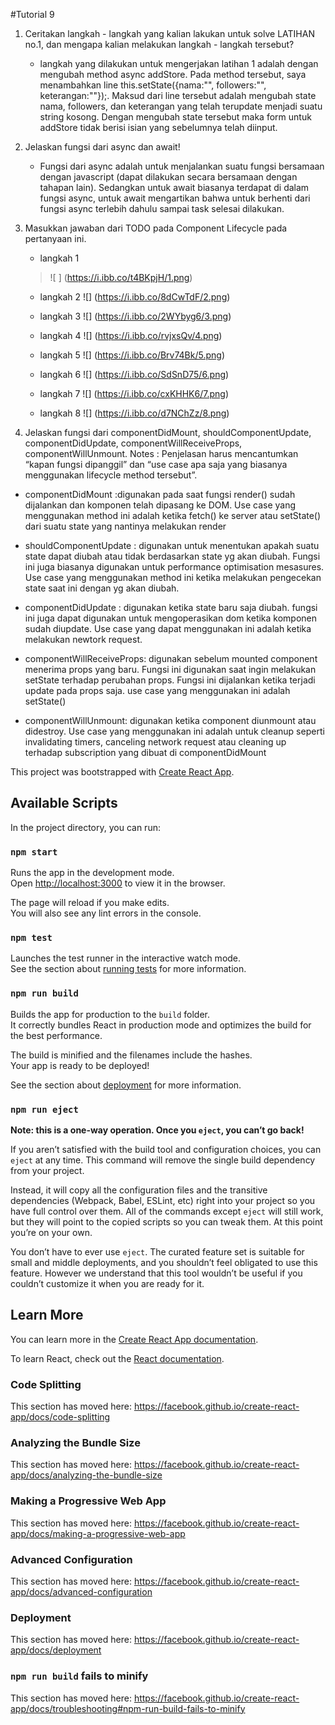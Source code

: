 #Tutorial 9
1. Ceritakan langkah - langkah yang kalian lakukan untuk solve LATIHAN no.1, dan
mengapa kalian melakukan langkah - langkah tersebut?
    - langkah yang dilakukan untuk mengerjakan latihan 1 adalah dengan mengubah method async addStore. Pada method 
    tersebut, saya menambahkan line this.setState({nama:"", followers:"", keterangan:""});.
    Maksud dari line tersebut adalah mengubah state nama, followers, dan keterangan yang telah terupdate
    menjadi suatu string kosong. Dengan mengubah state tersebut maka form untuk addStore tidak berisi isian yang 
    sebelumnya telah diinput.
 
2. Jelaskan fungsi dari async dan await!
    - Fungsi dari async adalah untuk menjalankan suatu fungsi bersamaan dengan javascript (dapat 
    dilakukan secara bersamaan dengan tahapan lain). Sedangkan untuk await biasanya terdapat di
    dalam fungsi async, untuk await mengartikan bahwa untuk berhenti dari fungsi async terlebih
    dahulu sampai task selesai dilakukan. 
    
3. Masukkan jawaban dari TODO pada Component Lifecycle pada pertanyaan ini.
    - langkah 1
    > ![ ] (https://i.ibb.co/t4BKpjH/1.png)

    - langkah 2
    ![] (https://i.ibb.co/8dCwTdF/2.png)

    - langkah 3
    ![] (https://i.ibb.co/2WYbyg6/3.png)

    - langkah 4
    ![] (https://i.ibb.co/rvjxsQv/4.png)

    - langkah 5
    ![] (https://i.ibb.co/Brv74Bk/5.png)

    - langkah 6
    ![] (https://i.ibb.co/SdSnD75/6.png)

    - langkah 7
    ![] (https://i.ibb.co/cxKHHK6/7.png)

    - langkah 8
    ![] (https://i.ibb.co/d7NChZz/8.png)

4. Jelaskan fungsi dari componentDidMount, shouldComponentUpdate,
componentDidUpdate, componentWillReceiveProps,
componentWillUnmount.
Notes : Penjelasan harus mencantumkan “kapan fungsi dipanggil” dan “use case apa saja
yang biasanya menggunakan lifecycle method tersebut”.
- componentDidMount :digunakan pada saat fungsi render() sudah dijalankan dan komponen telah
dipasang ke DOM. Use case yang menggunakan method ini adalah ketika fetch() ke server atau setState()
dari suatu state yang nantinya melakukan render
    
- shouldComponentUpdate : digunakan untuk menentukan apakah suatu state dapat diubah atau tidak berdasarkan state 
yg akan diubah. Fungsi ini juga biasanya digunakan untuk performance optimisation mesasures. Use case yang
menggunakan method ini ketika melakukan pengecekan state saat ini dengan yg akan diubah.

- componentDidUpdate : digunakan ketika state baru saja diubah. fungsi ini
juga dapat digunakan untuk mengoperasikan dom ketika komponen sudah diupdate.
Use case yang dapat menggunakan ini adalah ketika melakukan newtork request.

- componentWillReceiveProps: digunakan sebelum mounted component menerima props yang baru. Fungsi ini digunakan saat 
ingin melakukan setState terhadap perubahan props. Fungsi ini dijalankan ketika terjadi update pada props saja. 
 use case yang menggunakan ini adalah setState()
 
- componentWillUnmount: digunakan ketika component diunmount atau didestroy. Use
case yang menggunakan ini adalah untuk cleanup seperti invalidating timers, canceling network 
request atau cleaning up terhadap subscription yang dibuat di componentDidMount


This project was bootstrapped with [Create React App](https://github.com/facebook/create-react-app).

## Available Scripts

In the project directory, you can run:

### `npm start`

Runs the app in the development mode.<br />
Open [http://localhost:3000](http://localhost:3000) to view it in the browser.

The page will reload if you make edits.<br />
You will also see any lint errors in the console.

### `npm test`

Launches the test runner in the interactive watch mode.<br />
See the section about [running tests](https://facebook.github.io/create-react-app/docs/running-tests) for more information.

### `npm run build`

Builds the app for production to the `build` folder.<br />
It correctly bundles React in production mode and optimizes the build for the best performance.

The build is minified and the filenames include the hashes.<br />
Your app is ready to be deployed!

See the section about [deployment](https://facebook.github.io/create-react-app/docs/deployment) for more information.

### `npm run eject`

**Note: this is a one-way operation. Once you `eject`, you can’t go back!**

If you aren’t satisfied with the build tool and configuration choices, you can `eject` at any time. This command will remove the single build dependency from your project.

Instead, it will copy all the configuration files and the transitive dependencies (Webpack, Babel, ESLint, etc) right into your project so you have full control over them. All of the commands except `eject` will still work, but they will point to the copied scripts so you can tweak them. At this point you’re on your own.

You don’t have to ever use `eject`. The curated feature set is suitable for small and middle deployments, and you shouldn’t feel obligated to use this feature. However we understand that this tool wouldn’t be useful if you couldn’t customize it when you are ready for it.

## Learn More

You can learn more in the [Create React App documentation](https://facebook.github.io/create-react-app/docs/getting-started).

To learn React, check out the [React documentation](https://reactjs.org/).

### Code Splitting

This section has moved here: https://facebook.github.io/create-react-app/docs/code-splitting

### Analyzing the Bundle Size

This section has moved here: https://facebook.github.io/create-react-app/docs/analyzing-the-bundle-size

### Making a Progressive Web App

This section has moved here: https://facebook.github.io/create-react-app/docs/making-a-progressive-web-app

### Advanced Configuration

This section has moved here: https://facebook.github.io/create-react-app/docs/advanced-configuration

### Deployment

This section has moved here: https://facebook.github.io/create-react-app/docs/deployment

### `npm run build` fails to minify

This section has moved here: https://facebook.github.io/create-react-app/docs/troubleshooting#npm-run-build-fails-to-minify
